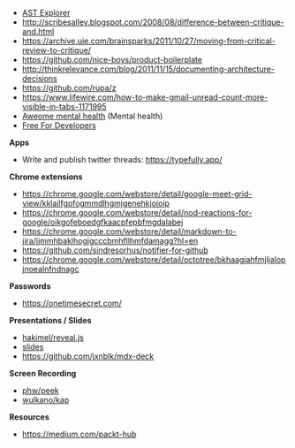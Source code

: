 - [AST Explorer](https://astexplorer.net/)
- http://scribesalley.blogspot.com/2008/08/difference-between-critique-and.html
- https://archive.uie.com/brainsparks/2011/10/27/moving-from-critical-review-to-critique/
- https://github.com/nice-boys/product-boilerplate
- http://thinkrelevance.com/blog/2011/11/15/documenting-architecture-decisions
- https://github.com/rupa/z
- https://www.lifewire.com/how-to-make-gmail-unread-count-more-visible-in-tabs-1171995
- [Aweome mental health](https://dreamingechoes.github.io/awesome-mental-health/) (Mental health)
- [Free For Developers](https://free-for.dev/#/)

**Apps**

- Write and publish twitter threads: https://typefully.app/

**Chrome extensions**

- https://chrome.google.com/webstore/detail/google-meet-grid-view/kklailfgofogmmdlhgmjgenehkjoioip
- https://chrome.google.com/webstore/detail/nod-reactions-for-google/oikgofeboedgfkaacpfepbfmgdalabej
- https://chrome.google.com/webstore/detail/markdown-to-jira/jjmmhbaklhogjgcccbmhfllhmfdamagg?hl=en
- https://github.com/sindresorhus/notifier-for-github
- https://chrome.google.com/webstore/detail/octotree/bkhaagjahfmjljalopjnoealnfndnagc

**Passwords**

- https://onetimesecret.com/

**Presentations / Slides**

- [hakimel/reveal.js](https://github.com/hakimel/reveal.js)
- [slides](https://slides.com/)
- https://github.com/jxnblk/mdx-deck

**Screen Recording**

- [phw/peek](https://github.com/phw/peek)
- [wulkano/kap](https://github.com/wulkano/kap)

**Resources**

- https://medium.com/packt-hub

